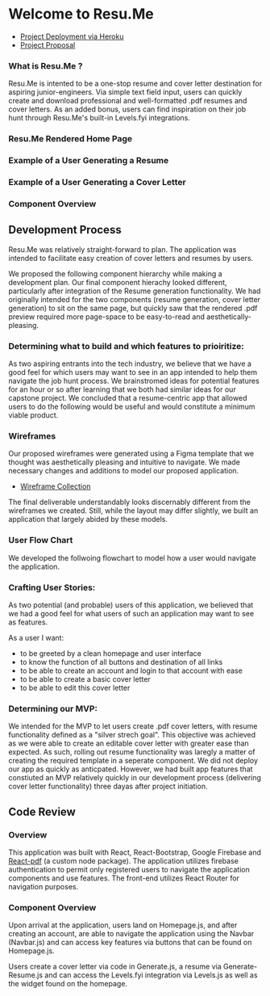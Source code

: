 # Welcome to Resu.Me


- [Project Deployment via Heroku](https://resume-render21.herokuapp.com/)
- [Project Proposal](https://docs.google.com/document/d/1pkIWiyvS0bURZm7FjMctsbzaYtcvN6O5vPp2x91FcAU/edit#heading=h.z6ne0og04bp5)

### What is Resu.Me ?

Resu.Me is intented to be a one-stop resume and cover letter destination for aspiring junior-engineers. Via simple text field input, users can quickly create and download professional and well-formatted .pdf resumes and cover letters. As an added bonus, users can find inspiration on their job hunt through Resu.Me's built-in Levels.fyi integrations.

### Resu.Me Rendered Home Page

### Example of a User Generating a Resume

### Example of a User Generating a Cover Letter

### Component Overview


## Development Process

Resu.Me was relatively straight-forward to plan. The application was intended to facilitate easy creation of cover letters and resumes by users. 

We proposed the following component hierarchy while making a development plan. Our final component hierachy looked different, particularly after integration of the Resume generation functionality. We had originally intended for the two components (resume generation, cover letter generation) to sit on the same page, but quickly saw that the rendered .pdf preview required more page-space to be easy-to-read and aesthetically-pleasing. 

### Determining what to build and which features to prioiritize:

As two aspiring entrants into the tech industry, we believe that we have a good feel for which users may want to see in an app intended to help them navigate the job hunt process. We brainstromed ideas for potential features for an hour or so after learning that we both had similar ideas for our capstone project. We concluded that a resume-centric app that allowed users to do the following would be useful and would constitute a minimum viable product.

### Wireframes
Our proposed wireframes were generated using a Figma template that we thought was aesthetically pleasing and intuitive to navigate. We made necessary changes and additions to model our proposed application. 

- [Wireframe Collection](https://www.figma.com/file/FJc3EfAYhO5uloXlTjjzYe/Wireframe-Kit-Free-Edition-Copy?node-id=0%3A1)

The final deliverable understandably looks discernably different from the wireframes we created. Still, while the layout may differ slightly, we built an application that largely abided by these models.


### User Flow Chart
We developed the follwoing flowchart to model how a user would navigate the application. 


### Crafting User Stories:
As two potential (and probable) users of this application, we believed that we had a good feel for what users of such an application may want to see as features. 

As a user I want: 
- to be greeted by a clean homepage and user interface
- to know the function of all buttons and destination of all links 
- to be able to create an account and login to that account with ease
- to be able to create a basic cover letter 
- to be able to edit this cover letter


### Determining our MVP:

We intended for the MVP to let users create .pdf cover letters, with resume functionality defined as a "silver strech goal". This objective was achieved as we were able to create an editable cover letter with greater ease than expected. As such, rolling out resume functionality was laregly a matter of creating the required template in a seperate component. We did not deploy our app as quickly as anticpated. However, we had built app features that constiuted an MVP relatively quickly in our development process (delivering cover letter functionality) three dayas after project initiation.

## Code Review 

### Overview
This application was built with React, React-Bootstrap, Google Firebase and [React-pdf](https://react-pdf.org/) (a custom node package). The application utilizes firebase authentication to permit only registered users to navigate the application components and use features. The front-end utilizes React Router for navigation purposes. 

### Component Overview
Upon arrival at the application, users land on Homepage.js, and after creating an account, are able to navigate the application using the Navbar (Navbar.js) and can access key features via buttons that can be found on Homepage.js. 

Users create a cover letter via code in Generate.js, a resume via Generate-Resume.js and can access the Levels.fyi integration via Levels.js as well as the widget found on the homepage. 


